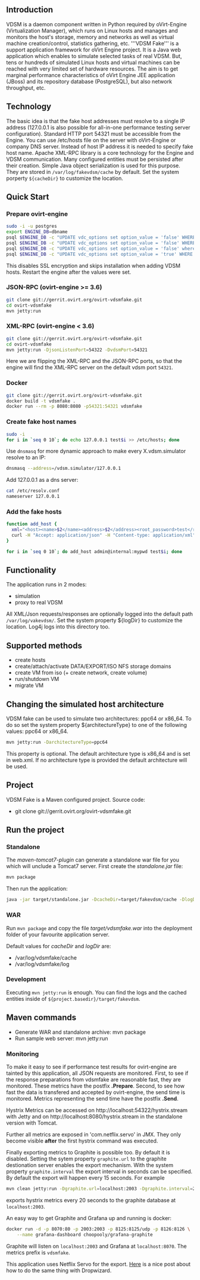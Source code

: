 ## Introduction
VDSM is a daemon component written in Python required by oVirt-Engine (Virtualization Manager), which runs on Linux hosts and manages and monitors the host's storage, memory and networks as well as virtual machine creation/control, statistics gathering, etc.
'''VDSM Fake''' is a support application framework for oVirt Engine project. It is a Java web application which enables to simulate selected tasks of real VDSM. But, tens or hundreds of simulated Linux hosts and virtual machines can be reached with very limited set of hardware resources.
The aim is to get marginal performance characteristics of oVirt Engine JEE application (JBoss) and its repository database (PostgreSQL), but also network throughput, etc.

## Technology
The basic idea is that the fake host addresses must resolve to a single IP address (127.0.0.1 is also possible for all-in-one performance testing server configuration). Standard HTTP port 54321 must be accessible from the Engine. You can use /etc/hosts file on the server with oVirt-Engine or company DNS server. Instead of host IP address it is needed to specify fake host name.
Apache XML-RPC library is a core technology for the Engine and VDSM communication.
Many configured entities must be persisted after their creation. Simple Java object serialization is used for this
purpose. They are stored in `/var/log/fakevdsm/cache` by default. Set the system porperty `${cacheDir}` to customize
the location.

## Quick Start

### Prepare ovirt-engine

```bash
sudo -i -u postgres
export ENGINE_DB=dbname
psql $ENGINE_DB -c "UPDATE vdc_options set option_value = 'false' WHERE option_name = 'SSLEnabled';"
psql $ENGINE_DB -c "UPDATE vdc_options set option_value = 'false' WHERE option_name = 'EncryptHostCommunication';"
psql $ENGINE_DB -c "UPDATE vdc_options set option_value = 'false' where option_name = 'InstallVds';"
psql $ENGINE_DB -c "UPDATE vdc_options set option_value = 'true' WHERE option_name = 'UseHostNameIdentifier';"
```

This disables SSL encryption and skips installation when adding VDSM hosts. Restart the engine after the values were
set.

### JSON-RPC (ovirt-engine >= 3.6)

```bash
git clone git://gerrit.ovirt.org/ovirt-vdsmfake.git
cd ovirt-vdsmfake
mvn jetty:run
```

### XML-RPC (ovirt-engine < 3.6)

```bash
git clone git://gerrit.ovirt.org/ovirt-vdsmfake.git
cd ovirt-vdsmfake
mvn jetty:run -DjsonListenPort=54322 -DvdsmPort=54321
```

Here we are flipping the XML-RPC and the JSON-RPC ports, so that the engine will find the XML-RPC server on the default
vdsm port `54321`.

### Docker

```bash
git clone git://gerrit.ovirt.org/ovirt-vdsmfake.git
docker build -t vdsmfake .
docker run --rm -p 8080:8080 -p54321:54321 vdsmfake
```

### Create fake host names

```bash
sudo -i
for i in `seq 0 10`; do echo 127.0.0.1 test$i >> /etc/hosts; done
```

Use `dnsmasq` for more dynamic approach to make every X.vdsm.simulator resolve to an IP:

```bash
dnsmasq --address=/vdsm.simulator/127.0.0.1
```

Add 127.0.0.1 as a dns server:
```bash
cat /etc/resolv.conf
nameserver 127.0.0.1
```

### Add the fake hosts

```bash
function add_host {
  xml="<host><name>$2</name><address>$2</address><root_password>test</root_password></host>"
  curl -H "Accept: application/json" -H "Content-type: application/xml" -X POST --user $1 http://localhost:8080/ovirt-engine/api/hosts --data "$xml"
}

for i in `seq 0 10`; do add_host admin@internal:mypwd test$i; done
```

## Functionality
The application runs in 2 modes:
* simulation
* proxy to real VDSM

All XML/Json requests/responses are optionally logged into the default path `/var/log/vakevdsm/`. Set the
system property ${logDir} to customize the location. Log4j logs into this directory too.

## Supported methods
* create hosts
* create/attach/activate DATA/EXPORT/ISO NFS storage domains
* create VM from iso (+ create network, create volume)
* run/shutdown VM
* migrate VM

## Changing the simulated host architecture
VDSM fake can be used to simulate two architectures: ppc64 or x86_64.
To do so set the system property ${architectureType} to one of the following values: ppc64 or x86_64.
```bash
mvn jetty:run -DarchitectureType=ppc64
```
This property is optional. The default architecture type is x86_64 and is set in web.xml.
If no architecture type is provided the default architecture will be used.

## Project
VDSM Fake is a Maven configured project. Source code:
* git clone git://gerrit.ovirt.org/ovirt-vdsmfake.git

## Run the project

### Standalone

The *maven-tomcat7-plugin* can generate a standalone war file for you which
will unclude a Tomcat7 server.  First create the *standalone.jar* file:

```bash
mvn package
```

Then run the application:

```bash
java -jar target/standalone.jar -DcacheDir=target/fakevdsm/cache -DlogDir=target/fakevdsm/log
```

### WAR

Run `mvn package` and copy the file *target/vdsmfake.war* into the deployment
folder of your favourite application server.

Default values for *cacheDir* and *logDir* are:
* /var/log/vdsmfake/cache
* /var/log/vdsmfake/log

### Development

Executing `mvn jetty:run` is enough. You can find the logs and the cached
entities inside of  `${project.basedir}/target/fakevdsm`.

## Maven commands
* Generate WAR and standalone archive: mvn package
* Run sample web server: mvn jetty:run

### Monitoring

To make it easy to see if performance test results for ovirt-engine are tainted
by this application, all JSON requests are monitored.
First, to see if the response preparations from vdsmfake are reasonable fast,
they are monitored. These metrics have the postfix **.Prepare**.
Second, to see how fast the data is transfered and accepted by ovirt-engine,
the send time is monitored. Metrics representing the send time have the postfix
**.Send**.

Hystrix Metrics can be accessed on http://localhost:54322/hystrix.stream with
Jetty and on http://localhost:8080/hystrix.stream in the standalone version
with Tomcat.

Further all metrics are exposed in 'com.netflix.servo' in JMX. They only become
visible **after** the first hystrix command was executed.

Finally exporting metrics to Graphite is possible too. By default it is disabled.
Setting the sytem property `graphite.url` to the graphite destionation server
enables the export mechanism. With the system property `graphite.interval` the
export interval in seconds can be specified. By default the export will happen
every 15 seconds. For example

```bash
mvn clean jetty:run -Dgraphite.url=localhost:2003 -Dgraphite.interval=20
```

exports hystrix metrics every 20 seconds to the graphite database at
`localhost:2003`.

An easy way to get Graphite and Grafana up and running is docker:

```bash
docker run -d -p 8070:80 -p 2003:2003 -p 8125:8125/udp -p 8126:8126 \
    --name grafana-dashboard choopooly/grafana-graphite
```

Graphite will listen on `localhost:2003` and Grafana at `localhost:8070`. The
metrics prefix is `vdsmfake`. 

This application uses Netflix Servo for the export.
[Here](http://www.nurkiewicz.com/2015/02/storing-months-of-historical-metrics.html)
is a nice post about how to do the same thing with Dropwizard.
